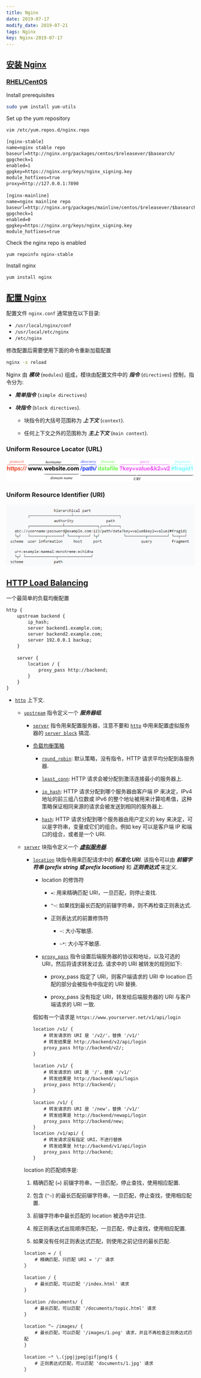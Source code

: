 ```yaml
---
title: Nginx
date: 2019-07-17
modify_date: 2019-07-21
tags: Nginx
key: Nginx-2019-07-17
---
```


## [安装 Nginx][01]

### [RHEL/CentOS][011]

Install prerequisites

```sh
sudo yum install yum-utils
```

Set up the yum repository

```sh
vim /etc/yum.repos.d/nginx.repo
```

<!--more-->

```text
[nginx-stable]
name=nginx stable repo
baseurl=http://nginx.org/packages/centos/$releasever/$basearch/
gpgcheck=1
enabled=1
gpgkey=https://nginx.org/keys/nginx_signing.key
module_hotfixes=true
proxy=http://127.0.0.1:7890

[nginx-mainline]
name=nginx mainline repo
baseurl=http://nginx.org/packages/mainline/centos/$releasever/$basearch/
gpgcheck=1
enabled=0
gpgkey=https://nginx.org/keys/nginx_signing.key
module_hotfixes=true
```

Check the nginx repo is enabled

```sh
yum repoinfo nginx-stable
```

Install nginx

```sh
yum install nginx
```

## [配置 Nginx][02]

配置文件 `nginx.conf` 通常放在以下目录:

- `/usr/local/nginx/conf`
- `/usr/local/etc/nginx`
- `/etc/nginx`

修改配置后需要使用下面的命令重新加载配置

```sh
nginx -s reload
```

Nginx 由 ***模块*** (`modules`) 组成，模块由配置文件中的 ***指令*** (`directives`) 控制，指令分为:

- ***简单指令*** (`simple directives`)

- ***块指令*** (`block directives`).

  - 块指令的大括号范围称为 ***上下文*** (`context`).

  - 任何上下文之外的范围称为 ***主上下文*** (`main context`).

### Uniform Resource Locator (URL)

![URL](/assets/images/nginx/URL.png)

### Uniform Resource Identifier (URI)

![URI](/assets/images/nginx/URI.png)

## [HTTP Load Balancing](https://docs.nginx.com/nginx/admin-guide/load-balancer/http-load-balancer/)

一个最简单的负载均衡配置

```nginx
http {
    upstream backend {
        ip_hash;
        server backend1.example.com;
        server backend2.example.com;
        server 192.0.0.1 backup;
    }

    server {
        location / {
            proxy_pass http://backend;
        }
    }
}
```

- [`http`][11] 上下文.

  - [`upstream`][21] 指令定义一个 ***服务器组***.

    - [`server`][22] 指令用来配置服务器，注意不要和 [`http`][11] 中用来配置虚拟服务器的 [`server block`][12] 搞混.

    - [负载均衡策略][230]

      - [`round_robin`][231]: 默认策略，没有指令，HTTP 请求平均分配到各服务器.

      - [`least_conn`][232]: HTTP 请求会被分配到激活连接最小的服务器上.

      - [`ip_hash`][233]: HTTP 请求分配到哪个服务器由客户端 IP 来决定，IPv4 地址的前三组八位数或 IPv6 的整个地址被用来计算哈希值，这种策略保证相同来源的请求会被发送到相同的服务器上.

      - [`hash`][234]: HTTP 请求分配到哪个服务器由用户定义的 key 来决定，可以是字符串，变量或它们的组合。例如 key 可以是客户端 IP 和端口的组合，或者是一个 URI.
  
  - [`server`][12] 块指令定义一个 [***虚拟服务器***][9].

    - [`location`][13] 块指令用来匹配请求中的 ***标准化 URI***. 该指令可以由 ***前辍字符串 (prefix string 或 prefix location)*** 和 ***正则表达式*** 来定义.

      - location 的修饰符

        - `=`: 用来精确匹配 URI，一旦匹配，则停止查找.

        - `^~`: 如果找到最长匹配的前辍字符串，则不再检查正则表达式.

        - 正则表达式的前置修饰符

          - `~`: 大小写敏感.

          - `~*`: 大小写不敏感.

      - [`proxy_pass`][31] 指令设置后端服务器的协议和地址，以及可选的 URI，然后将请求转发过去. 请求中的 URI 被转发的规则如下:

        - proxy_pass 指定了 URI，则客户端请求的 URI 中 location 匹配的部分会被指令中指定的 URI 替换.

        - proxy_pass 没有指定 URI，转发给后端服务器的 URI 与客户端请求的 URI 一致.

      假如有一个请求是 `https://www.yourserver.net/v1/api/login`  

        ```nginx
        location /v1/ {
            # 转发请求的 URI 是 '/v2/'，替换 '/v1/'
            # 转发结果是 http://backend/v2/api/login
            proxy_pass http://backend/v2/;
        }

        location /v1/ {
            # 转发请求的 URI 是 '/'，替换 '/v1/'
            # 转发结果是 http://backend/api/login
            proxy_pass http://backend/;
        }

        location /v1/ {
            # 转发请求的 URI 是 '/new'，替换 '/v1/'
            # 转发结果是 http://backend/newapi/login
            proxy_pass http://backend/new;
        }
        location /v1/api/ {
            # 转发请求没有指定 URI，不进行替换
            # 转发结果是 http://backend/v1/api/login
            proxy_pass http://backend;
        }
        ```

    location 的匹配顺序是:

      1. 精确匹配 (`=`) 前辍字符串，一旦匹配，停止查找，使用相应配置.

      2. 包含 (`^~`) 的最长匹配前辍字符串，一旦匹配，停止查找，使用相应配置.

      3. 前辍字符串中最长匹配的 location 被选中并记住.

      4. 按正则表达式出现顺序匹配，一旦匹配，停止查找，使用相应配置.

      5. 如果没有任何正则表达式匹配，则使用之前记住的最长匹配.

      ```nginx
      location = / {
          # 精确匹配，只匹配 URI = '/' 请求
      }

      location / {
          # 最长匹配，可以匹配 '/index.html' 请求
      }

      location /documents/ {
          # 最长匹配，可以匹配 '/documents/topic.html' 请求
      }

      location ^~ /images/ {
          # 最长匹配，可以匹配 '/images/1.png' 请求，并且不再检查正则表达式匹配
      }

      location ~* \.(jpg|jpeg|gif|png)$ {
          # 正则表达式匹配，可以匹配 'documents/1.jpg' 请求
      }
      ```

[01]: https://nginx.org/en/linux_packages.html#instructions
[011]: https://nginx.org/en/linux_packages.html#RHEL-CentOS
[02]: https://nginx.org/en/docs/beginners_guide.html
[10]: https://nginx.org/en/docs/http/ngx_http_core_module.html
[11]: https://nginx.org/en/docs/http/ngx_http_core_module.html#http
[12]: https://nginx.org/en/docs/http/ngx_http_core_module.html#server
[13]: https://nginx.org/en/docs/http/ngx_http_core_module.html#location
[20]: https://nginx.org/en/docs/http/ngx_http_upstream_module.html
[21]: https://nginx.org/en/docs/http/ngx_http_upstream_module.html#upstream
[22]: https://nginx.org/en/docs/http/ngx_http_upstream_module.html#server
[230]: https://nginx.org/en/docs/http/load_balancing.html#nginx_load_balancing_methods
[231]: https://nginx.org/en/docs/http/load_balancing.html#nginx_load_balancing_configuration
[232]: https://nginx.org/en/docs/http/ngx_http_upstream_module.html#least_conn
[233]: https://nginx.org/en/docs/http/ngx_http_upstream_module.html#ip_hash
[234]: https://nginx.org/en/docs/http/ngx_http_upstream_module.html#hash
[31]: http://nginx.org/en/docs/http/ngx_http_proxy_module.html#proxy_pass
[9]: https://docs.nginx.com/nginx/admin-guide/basic-functionality/managing-configuration-files/#virtual-servers